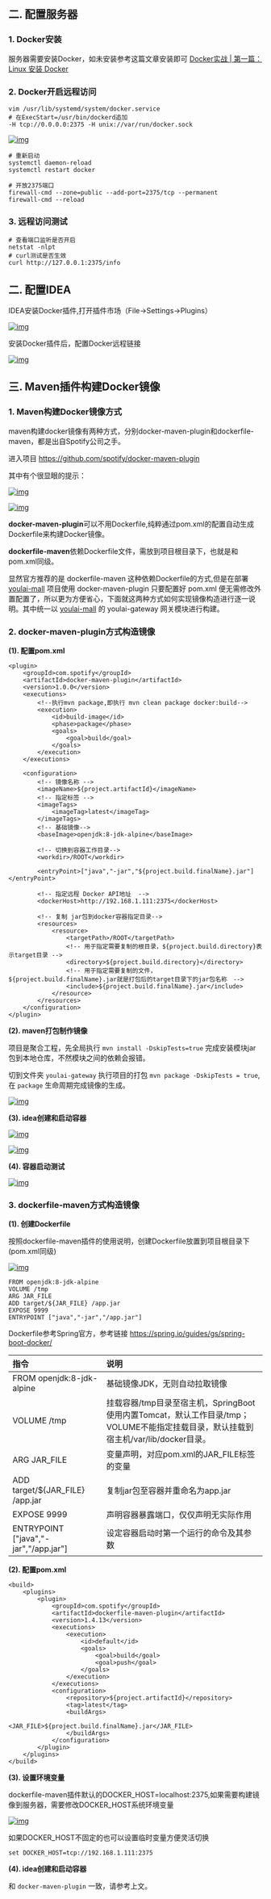## 二. 配置服务器

### 1. Docker安装

服务器需要安装Docker，如未安装参考这篇文章安装即可 [Docker实战 | 第一篇：Linux 安装 Docker](https://www.cnblogs.com/haoxianrui/p/14067423.html)

### 2. Docker开启远程访问

```
vim /usr/lib/systemd/system/docker.service
# 在ExecStart=/usr/bin/dockerd追加
-H tcp://0.0.0.0:2375 -H unix://var/run/docker.sock
```

[![img](https://i.loli.net/2020/12/02/zjmryVLKf4U2sCv.png)](https://i.loli.net/2020/12/02/zjmryVLKf4U2sCv.png)

```
# 重新启动
systemctl daemon-reload
systemctl restart docker
```

```
# 开放2375端口
firewall-cmd --zone=public --add-port=2375/tcp --permanent
firewall-cmd --reload
```

### 3. 远程访问测试

```
# 查看端口监听是否开启
netstat -nlpt
# curl测试是否生效
curl http://127.0.0.1:2375/info
```

## 二. 配置IDEA

IDEA安装Docker插件,打开插件市场（File->Settings->Plugins）

[![img](https://i.loli.net/2020/12/02/twmD13ReHbFTiA6.png)](https://i.loli.net/2020/12/02/twmD13ReHbFTiA6.png)

安装Docker插件后，配置Docker远程链接

[![img](https://i.loli.net/2020/12/02/otZXbuYAlciwUPQ.png)](https://i.loli.net/2020/12/02/otZXbuYAlciwUPQ.png)

## 三. Maven插件构建Docker镜像

### 1. Maven构建Docker镜像方式

maven构建docker镜像有两种方式，分别docker-maven-plugin和dockerfile-maven，都是出自Spotify公司之手。

进入项目 https://github.com/spotify/docker-maven-plugin

其中有个很显眼的提示：

[![img](https://i.loli.net/2020/12/02/m8vkO7Kqn2dlYZz.png)](https://i.loli.net/2020/12/02/m8vkO7Kqn2dlYZz.png)

[![img](https://i.loli.net/2020/12/02/kUORVwigomFhtIx.png)](https://i.loli.net/2020/12/02/kUORVwigomFhtIx.png)

**docker-maven-plugin**可以不用Dockerfile,纯粹通过pom.xml的配置自动生成Dockerfile来构建Docker镜像。

**dockerfile-maven**依赖Dockerfile文件，需放到项目根目录下，也就是和pom.xml同级。

显然官方推荐的是 dockerfile-maven 这种依赖Dockerfile的方式,但是在部署 [youlai-mall](https://github.com/hxrui/youlai-mall.git) 项目使用 docker-maven-plugin 只要配置好 pom.xml 便无需修改外置配置了，所以更为方便省心，下面就这两种方式如何实现镜像构造进行逐一说明。其中统一以 [youlai-mall](https://github.com/hxrui/youlai-mall.git) 的 youlai-gateway 网关模块进行构建。

### 2. docker-maven-plugin方式构造镜像

**(1). 配置pom.xml**

```
<plugin>
    <groupId>com.spotify</groupId>
    <artifactId>docker-maven-plugin</artifactId>
    <version>1.0.0</version>
    <executions>
        <!--执行mvn package,即执行 mvn clean package docker:build-->
        <execution>
            <id>build-image</id>
            <phase>package</phase>
            <goals>
                <goal>build</goal>
            </goals>
        </execution>
    </executions>

    <configuration>
        <!-- 镜像名称 -->
        <imageName>${project.artifactId}</imageName>
        <!-- 指定标签 -->
        <imageTags>
            <imageTag>latest</imageTag>
        </imageTags>
        <!-- 基础镜像-->
        <baseImage>openjdk:8-jdk-alpine</baseImage>

        <!-- 切换到容器工作目录-->
        <workdir>/ROOT</workdir>

        <entryPoint>["java","-jar","${project.build.finalName}.jar"]</entryPoint>

        <!-- 指定远程 Docker API地址  -->
        <dockerHost>http://192.168.1.111:2375</dockerHost>

        <!-- 复制 jar包到docker容器指定目录-->
        <resources>
            <resource>
                <targetPath>/ROOT</targetPath>
                <!-- 用于指定需要复制的根目录，${project.build.directory}表示target目录 -->
                <directory>${project.build.directory}</directory>
                <!-- 用于指定需要复制的文件，${project.build.finalName}.jar就是打包后的target目录下的jar包名称　-->
                <include>${project.build.finalName}.jar</include>
            </resource>
        </resources>
    </configuration>
</plugin>
```

**(2). maven打包制作镜像**

项目是聚合工程，先全局执行 `mvn install -DskipTests=true` 完成安装模块jar包到本地仓库，不然模块之间的依赖会报错。

切到文件夹 `youlai-gateway` 执行项目的打包 `mvn package -DskipTests = true`, 在 `package` 生命周期完成镜像的生成。

[![img](https://i.loli.net/2020/12/05/VOkm4SJ6LMWl5oa.png)](https://i.loli.net/2020/12/05/VOkm4SJ6LMWl5oa.png)

**(3). idea创建和启动容器**

[![img](https://i.loli.net/2020/12/05/hQ7KBXTAGf6FMpl.png)](https://i.loli.net/2020/12/05/hQ7KBXTAGf6FMpl.png)

[![img](https://i.loli.net/2020/12/05/8SsoM3VpTJnjIOv.png)](https://i.loli.net/2020/12/05/8SsoM3VpTJnjIOv.png)

**(4). 容器启动测试**

[![img](https://i.loli.net/2020/12/05/7v1xZC9FHfAncUl.png)](https://i.loli.net/2020/12/05/7v1xZC9FHfAncUl.png)

### 3. dockerfile-maven方式构造镜像

**(1). 创建Dockerfile**

按照dockerfile-maven插件的使用说明，创建Dockerfile放置到项目根目录下(pom.xml同级)

[![img](https://i.loli.net/2020/12/04/CjVMrqefbFi2G5v.png)](https://i.loli.net/2020/12/04/CjVMrqefbFi2G5v.png)



```
FROM openjdk:8-jdk-alpine
VOLUME /tmp
ARG JAR_FILE
ADD target/${JAR_FILE} /app.jar
EXPOSE 9999
ENTRYPOINT ["java","-jar","/app.jar"]
```

Dockerfile参考Spring官方，参考链接 https://spring.io/guides/gs/spring-boot-docker/

| 指令                                  | 说明                                                         |
| :------------------------------------ | :----------------------------------------------------------- |
| FROM openjdk:8-jdk-alpine             | 基础镜像JDK，无则自动拉取镜像                                |
| VOLUME /tmp                           | 挂载容器/tmp目录至宿主机，SpringBoot使用内置Tomcat，默认工作目录/tmp；VOLUME不能指定挂载目录，默认挂载到宿主机/var/lib/docker目录。 |
| ARG JAR_FILE                          | 变量声明，对应pom.xml的JAR_FILE标签的变量                    |
| ADD target/${JAR_FILE} /app.jar       | 复制jar包至容器并重命名为app.jar                             |
| EXPOSE 9999                           | 声明容器暴露端口，仅仅声明无实际作用                         |
| ENTRYPOINT ["java","-jar","/app.jar"] | 设定容器启动时第一个运行的命令及其参数                       |

**(2). 配置pom.xml**



```
<build>
    <plugins>
        <plugin>
            <groupId>com.spotify</groupId>
            <artifactId>dockerfile-maven-plugin</artifactId>
            <version>1.4.13</version>
            <executions>
                <execution>
                    <id>default</id>
                    <goals>
                        <goal>build</goal>
                        <goal>push</goal>
                    </goals>
                </execution>
            </executions>
            <configuration>
                <repository>${project.artifactId}</repository>
                <tag>latest</tag>
                <buildArgs>
                    <JAR_FILE>${project.build.finalName}.jar</JAR_FILE>
                </buildArgs>
            </configuration>
        </plugin>
    </plugins>
</build>
```

**(3). 设置环境变量**

dockerfile-maven插件默认的DOCKER_HOST=localhost:2375,如果需要构建镜像到服务器，需要修改DOCKER_HOST系统环境变量

[![img](https://i.loli.net/2020/12/04/sLUBEPHbvgqxlAV.png)](https://i.loli.net/2020/12/04/sLUBEPHbvgqxlAV.png)

如果DOCKER_HOST不固定的也可以设置临时变量方便灵活切换



```
set DOCKER_HOST=tcp://192.168.1.111:2375
```

**(4). idea创建和启动容器**

和 `docker-maven-plugin` 一致，请参考上文。